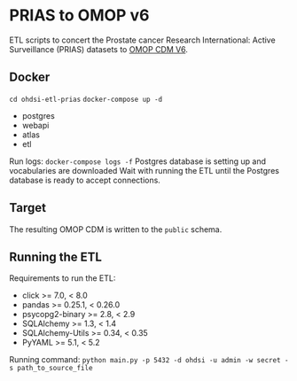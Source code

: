 # PRIAS to OMOP v6
ETL scripts to concert the Prostate cancer Research International: Active Surveillance (PRIAS) datasets to [OMOP CDM V6](https://github.com/OHDSI/CommonDataModel/tree/v6.0.0).

## Docker
`cd ohdsi-etl-prias`
`docker-compose up -d`
* postgres
* webapi
* atlas
* etl

Run logs:
`docker-compose logs -f`
Postgres database is setting up and vocabularies are downloaded
Wait with running the ETL until the Postgres database is ready to accept connections.

## Target
The resulting OMOP CDM is written to the `public` schema.

## Running the ETL
Requirements to run the ETL:
- click >= 7.0, < 8.0
- pandas >= 0.25.1, < 0.26.0
- psycopg2-binary >= 2.8, < 2.9
- SQLAlchemy >= 1.3, < 1.4
- SQLAlchemy-Utils >= 0.34, < 0.35
- PyYAML >= 5.1, < 5.2

Running command:
`python main.py -p 5432 -d ohdsi -u admin -w secret -s path_to_source_file`